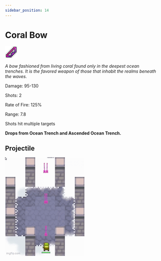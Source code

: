 ```yaml
---
sidebar_position: 14
---
```


# Coral Bow

![Coral Bow](https://raw.githubusercontent.com/Terracidal/Gifs/refs/heads/main/Coral.png)

<i>A bow fashioned from living coral found only in the deepest ocean trenches. It is the favored weapon of those that inhabit the realms beneath the waves.</i>

Damage: 95-130

Shots: 2

Rate of Fire: 125%

Range: 7.8

Shots hit multiple targets

    
**Drops from Ocean Trench and Ascended Ocean Trench.**

## Projectile 
![Leaf Bow Projectile](https://raw.githubusercontent.com/Terracidal/Gifs/refs/heads/main/9fkwq9.gif)
